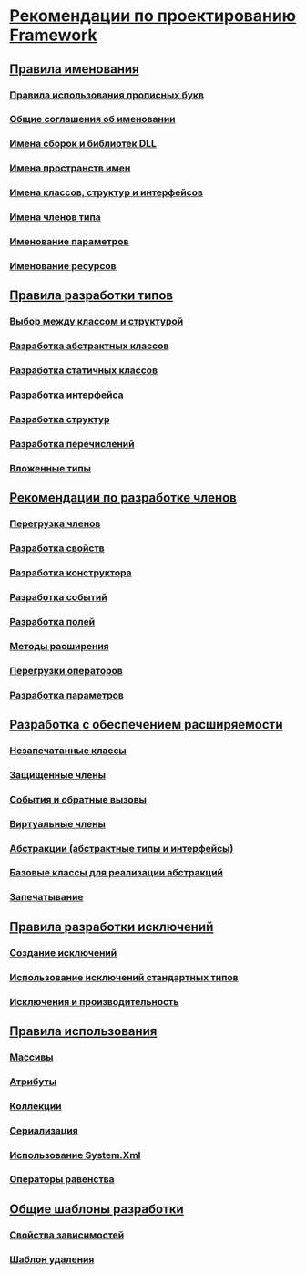 # [Рекомендации по проектированию Framework](index.md)
## [Правила именования](naming-guidelines.md)
### [Правила использования прописных букв](capitalization-conventions.md)
### [Общие соглашения об именовании](general-naming-conventions.md)
### [Имена сборок и библиотек DLL](names-of-assemblies-and-dlls.md)
### [Имена пространств имен](names-of-namespaces.md)
### [Имена классов, структур и интерфейсов](names-of-classes-structs-and-interfaces.md)
### [Имена членов типа](names-of-type-members.md)
### [Именование параметров](naming-parameters.md)
### [Именование ресурсов](naming-resources.md)
## [Правила разработки типов](type.md)
### [Выбор между классом и структурой](choosing-between-class-and-struct.md)
### [Разработка абстрактных классов](abstract-class.md)
### [Разработка статичных классов](static-class.md)
### [Разработка интерфейса](interface.md)
### [Разработка структур](struct.md)
### [Разработка перечислений](enum.md)
### [Вложенные типы](nested-types.md)
## [Рекомендации по разработке членов](member.md)
### [Перегрузка членов](member-overloading.md)
### [Разработка свойств](property.md)
### [Разработка конструктора](constructor.md)
### [Разработка событий](event.md)
### [Разработка полей](field.md)
### [Методы расширения](extension-methods.md)
### [Перегрузки операторов](operator-overloads.md)
### [Разработка параметров](parameter-design.md)
## [Разработка с обеспечением расширяемости](designing-for-extensibility.md)
### [Незапечатанные классы](unsealed-classes.md)
### [Защищенные члены](protected-members.md)
### [События и обратные вызовы](events-and-callbacks.md)
### [Виртуальные члены](virtual-members.md)
### [Абстракции (абстрактные типы и интерфейсы)](abstractions-abstract-types-and-interfaces.md)
### [Базовые классы для реализации абстракций](base-classes-for-implementing-abstractions.md)
### [Запечатывание](sealing.md)
## [Правила разработки исключений](exceptions.md)
### [Создание исключений](exception-throwing.md)
### [Использование исключений стандартных типов](using-standard-exception-types.md)
### [Исключения и производительность](exceptions-and-performance.md)
## [Правила использования](usage-guidelines.md)
### [Массивы](arrays.md)
### [Атрибуты](атрибуты.md)
### [Коллекции](guidelines-for-collections.md)
### [Сериализация](сериализация.md)
### [Использование System.Xml](system-xml-usage.md)
### [Операторы равенства](equality-operators.md)
## [Общие шаблоны разработки](common-design-patterns.md)
### [Свойства зависимостей](dependency-properties.md)
### [Шаблон удаления](dispose-pattern.md)
